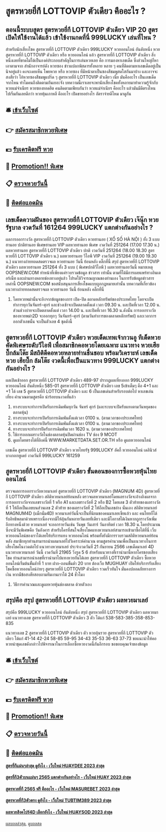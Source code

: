 # สูตรหวยยี่กี LOTTOVIP ตัวเดียว คืออะไร ?
## ตอนนี้ระบบสูตร สูตรหวยยี่กี LOTTOVIP ตัวเดียว VIP 20 สูตรเปิดให้ใช้งานได้แล้ว เข้าใช้งานกดที่นี่ 999LUCKY เล่นที่ไหน ?
สำหรับนักเสี่ยงโชค สูตรหวยยี่กี LOTTOVIP ตัวเดียว 999LUCKY หวยออนไลน์ อันดับหนึ่ง หวย สูตรหวยยี่กี LOTTOVIP ตัวเดียว หรือ หวยออนไลน์ แล้ว สูตรหวยยี่กี LOTTOVIP ตัวเดียว สิ่งหนึ่งเลยที่ขาดไม่ได้เป็นองค์ประกอบสำคัญในการเล่นหวยเลย คือ การมองหาเลขเด็ด ซึ่งส่วนใหญ่ก็หาเอาตามจาก สำนักอาจารย์ดัง หวยซอง ข่าวแปลกพิสดารทั้งหลาย หลาย ๆ คนที่ติดตามหาเลขเด็ดอยู่เป็นนิจอยู่แล้ว คงจะเคยเห็น โพยหวย หรือ หวยซอง ที่มีหน้าตาเป็นซองสีชมพูสดใสกันมาบ้าง และอาจจะสงสัยว่า ไอ้หวยซองสีชมพูแปร๊ด ๆ สูตรหวยยี่กี LOTTOVIP ตัวเดียว เนี่ย มันคืออะไร เป็นเลขเด็ดจากไหน ทำไมคนถึงติดตามกันเยอะจัง บทความนี้เราเลยจะพานักเสี่ยงโชคทั้งหลายมาทำความรู้จักกับ หวยแม่จำเนียร หวยซองยอดฮิต คนติดตามเพียบกันว่า หวยแม่จำเนียร คืออะไร แล้วมันมีดีตรงไหน ไปเริ่มกันเลยดีกว่า
หวยหุ้นเกาหลี คืออะไร เปิดขายอย่างไร อัตราจ่ายดีไหม มาดูกัน

## 🛎 [เข้าเว็บไซต์](https://bit.ly/3BG5bNw)
## 👉 [สมัครสมาชิกหวยพิเศษ](https://bit.ly/3BG5bNw)
## 💵 [รับเครดิตฟรี หวย](https://bit.ly/3C3mvgS)
## 👑 [Promotion!! พิเศษ](https://bit.ly/3C3mvgS)
## 📋 [ตรวจหวยวันนี้](https://bit.ly/3C3mvgS)
## 📱 [ติดต่อแอดมิน](https://bit.ly/3C3mvgS)

## เลขเด็ดความฝันของ สูตรหวยยี่กี LOTTOVIP ตัวเดียว เจ๊นุ๊ก หวยรัฐบาล งวดวันที่ 161264 999LUCKY แตกต่างกันอย่างไร ?
ผลการออกรางวัล สูตรหวยยี่กี LOTTOVIP ตัวเดียว หวยฮานอย ( XỔ SỐ HÀ NỘI ) ทั้ง 3 แบบ ฮานอย ปกติฮานอย พิเศษฮานอย VIP
ผลหวยฮานอย พิเศษ งวดวันที่ 251264 (17.00 17.30 น.)
ผลหวยฮานอย สูตรหวยยี่กี LOTTOVIP ตัวเดียว ปกติ งวดวันที่ 251264 (18.00 18.30 สูตรหวยยี่กี LOTTOVIP ตัวเดียว น.)
ผลหวยฮานอย วีไอพี VIP งวดวันที่ 251264 (19.00 19.30 น.)
 แนวทางถ่ายทอดสดตรวจผล หวยฮานอย วันนี้ ย้อนหลัง คลิ๊กที่นี่ 
สรุป สูตรหวยยี่กี LOTTOVIP ตัวเดียว ผลหวยฮานอย 251264 ทั้ง 3 แบบ ( พิเศษปกติวีไอพี ) ผลหวยฮานอยวันนี้
หมายเหตุ OOPSNEW.COM ทำหน้าที่เพียงแค่รวบรวมข้อมูล ข่าวสาร เท่านั้น ตามที่ได้มีการเผยแพร่ทางอินเตอร์เน็ท และผ่านทางหลายช่องทางอยู่แล้ว โปรดใช้วิจารณญาณของท่านเอง ในการรับข้อมูลข่าวสารเหล่านี้ OOPSNEW.COM ขอสนับสนุนการเสี่ยงโชคแบบถูกกฎหมายเท่านั้น
บทความที่เกี่ยวข้อง
แนวทางถ่ายทอดสดตรวจผล หวยฮานอย วันนี้ ย้อนหลัง คลิ๊กที่นี่
1. โดยหวยพม่านั้นจะอิงจากข้อมูลของการ เปิด-ปิด ตลาดหลักทรัพย์ของประเทศไทย โดยจะเปิดทำการทุกวันจันทร์-ศุกร์ และช่วงเช้าจะเปิดตลาดตั้งแต่ เวลา 09.30 น. และปิดที่เวลา 12.00 น. ส่วนช่วงบ่ายจะเปิดตลาดตั้งแต่ เวลา 14.00 น. และปิดที่เวลา 16.30 น.ดังนั้น การออกรางวัลของหวยพม่า2D จะออกทุกๆ วันจันทร์-ศุกร์ (ตามวันทำการของตลาดหลักทรัพย์) และเวลาการออกตัวเลขนั้น จะเป็นตัวเลข 4 ชุดดังนี้

## สูตรหวยยี่กี LOTTOVIP ตัวเดียว หวยเด็ดเทพเจ้ากวนอู ทีเด็ดหวย คัดพิเศษระดับวีไอพี เพื่อสมาชิกคอหวยโดยเฉพาะ แนวทาง หวยเฮียบิ๊กล้มโต๊ะ มีสถิติดีคอหวยหลายท่านชื่นชอบ พร้อมวิเคราะห์ เลขเด็ดหวย เฮียบิ๊ก ล้มโต๊ะ งวดนี้เพื่อเป็นแนวทาง 999LUCKY แตกต่างกันอย่างไร ?
ผลเปิดเช้าออก สูตรหวยยี่กี LOTTOVIP ตัวเดียว 489-97
ปรากฎผลเที่ยงออก 999LUCKY หวยออนไลน์ อันดับหนึ่ง 585-01 สูตรหวยยี่กี LOTTOVIP ตัวเดียว เลข 5เข้าเต็มๆ
คือ 4+1 และ +1 ได้ เลข 5 สูตรหวยยี่กี LOTTOVIP ตัวเดียว และ 6 เป็นเลขเด่นสำหรับรอบต่อไป
หาเลขเล่นเที่ยง คำนวณตามสูตรคือ นำร้อยบนงวดที่แล้ว
1. ทางระบบจะทำการเปิดรับการเดิมพันทุกวัน จันทร์ ศุกร์ (และระบบจะปิดรับแทงตามวันหยุดของตลาดหุ้น)
2. ทางระบบจะทำการเปิดรับการเดิมพันตั้งแต่เวลา 0100 น. (ตามเวลาของประเทศไทย)
3. ทางระบบจะทำการเปิดรับการเดิมพันตั้งแต่เวลา 0100 น. (ตามเวลาของประเทศไทย)
4. ทางระบบจะทำการปิดรับการเดิมพันเวลา 1620 น. (ตามเวลาของประเทศไทย)
5. ใช้การออกผลรางวัลในช่องตลาดหุ้นปิดผ่านช่อง TV ช่อง 9 MCOT
6. ดูผลโดยตรงได้ที่ลิงค์นี้ WWW.MARKETDATA.SET.OR.TH หรือ ดูผลหวยออนไลน์

เลขเด็ด สูตรหวยยี่กี LOTTOVIP ตัวเดียว หวยไทยรัฐ 999LUCKY ลัคกี้ หวยออนไลน์ เดลินิวส์ บางกอกทูเดย์ งวดวันที่ 999LUCKY 161259

## สูตรหวยยี่กี LOTTOVIP ตัวเดียว ขั้นตอนของการซื้อหวยหุ้นไทยออนไลน์
ตรวจผลการออกรางวัลหวยมาเลย์ สูตรหวยยี่กี LOTTOVIP ตัวเดียว (MAGNUM 4D) สูตรหวยยี่กี LOTTOVIP ตัวเดียว สถิติหวยมาเลย์ย้อนหลัง ตรวจผลหวยมาเลย์โดยผลรางวัลจะอ้างอิงผลจากการออกรางวัลจากเลขรางวัลที่ 1 หรือ A1 และเลขรางวัลที่ 2 หรือ B2 โดยเลข 3 ตัวท้ายของผลรางวัลที่ 1 ให้ถือเป็นเลขบนส่วนเลข 2 ตัวท้าย ของผลรางวัลที่ 2 ให้ถือเป็นเลขล่าง นั่นเอง
สถิติหวยมาเลย์ MAGNUM4D (แม็กนั่ม4D) หวยมาเลย์วันนี้จะเป็นที่นิยมของคนมาเลยเซียแล้ว และ คนไทยก็ได้รับอิทธิพลมาด้วยเพราะเนื่องจากมีให้ลุ้นกันหลายวันเลยทีเดียว และมีโอกาสได้เงินหากถูกรางวัลเพิ่มอีกทางหนึ่งด้วย หวยมาเลย์ จะออกรายวันเช่น วันพุธ วันเสาร์ วันอาทิตย์ เวลา 18.30 น.โดยประมาณ ซึ่งจะมีวันพิเศษคือ วันอังคาร สำหรับใครที่สนใจเสี่ยงโชคแทงหวยมาเลย์สามารถเข้ามาซื้อได้ที่นี่ เว็บหวยออนไลน์ของเราได้เลยให้บริการแทง หวยออนไลน์ พร้อมทั้งยังมีการรวบรวมสถิติหวยมาเลย์ย้อนหลัง สมาชิกทุกท่านสามารถนำผลมาเลย์ไปวิเคราะห์คำนวณ ตามสูตรคำนวณเพื่อเป็นแนวทางในการเสี่ยงโชคในงวดต่อไป
แนวทางหวยมาเลย์ ประจำงวดวันที่ 21 กันยายน 2566 เลขเด็ดมาเลย์ 4D แนวทางหวยมาเลย์ วันนี้ งวดวันที่ 21965 วิ่งรูด 5 6 สำหรับแนวทางที่เรานำมานี้หากใครชอบเสี่ยงโชค ท่านสามารถนำเลขที่เรานำมาไปแทงหวยกันได้เลย สูตรหวยยี่กี LOTTOVIP ตัวเดียว ซื้อหวยออนไลน์เริ่มต้นขั้นต่ำที่ 1 บาท ฝาก-ถอนขั้นต่ำ 20 บาท ต้องเว็บ MUGHUAY เปิดให้บริการรับเสี่ยงโชคซื้อหวยออนไลน์ง่ายๆ สูตรหวยยี่กี LOTTOVIP ตัวเดียว รวดเร็วทันใจ มั่นคงปลอดภัยทางการเงิน หากมีข้อสงสัยสอบถามทีมงานเราได้ 24 ชั่วโมง
1. วิธีการคำนวณและดูผลหวยหุ้นช่องตลาด ด้วยตัวเอง

## สรุปคือ สรุป สูตรหวยยี่กี LOTTOVIP ตัวเดียว ผลหวยมาเลย์
สรุปคือ 999LUCKY หวยออนไลน์ อันดับหนึ่ง สรุป สูตรหวยยี่กี LOTTOVIP ตัวเดียว ผลหวยมาเลย์ แนวทางเลข สูตรหวยยี่กี LOTTOVIP ตัวเดียว 3 ตัว ได้แก่
538-583-385-358-853-835

แนวทางเลข 2 สูตรหวยยี่กี LOTTOVIP ตัวเดียว ตัว หวยลุ้นรวย สูตรหวยยี่กี LOTTOVIP ตัวเดียว ได้แก่
41-14
42-24
58-85
59-95
34-43
35-53
36-63
37-73
ขอแนะนำให้คอหวยนำชุดเลขดังกล่าวไปพิจารณาในการเลือกซื้อหวยงวดนี้กันอีกรอบ
ขอขอบคุณเจ้าของข้อมูล

## 🛎 [เข้าเว็บไซต์](https://bit.ly/3BG5bNw)
## 👉 [สมัครสมาชิกหวยพิเศษ](https://bit.ly/3BG5bNw)
## 💵 [รับเครดิตฟรี หวย](https://bit.ly/3C3mvgS)
## 👑 [Promotion!! พิเศษ](https://bit.ly/3C3mvgS)
## 📋 [ตรวจหวยวันนี้](https://bit.ly/3C3mvgS)
## 📱 [ติดต่อแอดมิน](https://bit.ly/3C3mvgS)

#### [สูตรยี่กีแม่นๆล่าสุด ดูยังไง - เว็บใหม่ HUAYDEE 2023 ล่าสุด](https://atom.io/themes/สูตรยี่กีแม่นๆล่าสุด%20ดูยังไง%20-%20เว็บใหม่%20huaydee%202023%20ล่าสุด)
#### [สูตรยี่กี3ตัวบนแม่นๆ 2565 แตกต่างกันอย่างไร - เว็บใหม่ HUAY 2023 ล่าสุด](https://atom.io/themes/สูตรยี่กี3ตัวบนแม่นๆ%202565%20แตกต่างกันอย่างไร%20-%20เว็บใหม่%20huay%202023%20ล่าสุด)
#### [สูตรหวยยี่กี 2565 ฟรี คืออะไร - เว็บใหม่ MASUREBET 2023 ล่าสุด](https://atom.io/themes/สูตรหวยยี่กี%202565%20ฟรี%20คืออะไร%20-%20เว็บใหม่%20masurebet%202023%20ล่าสุด)
#### [สูตรหวยยี่กี3ตัวตรง ดูยังไง - เว็บใหม่ TUBTIM389 2023 ล่าสุด](https://atom.io/themes/สูตรหวยยี่กี3ตัวตรง%20ดูยังไง%20-%20เว็บใหม่%20tubtim389%202023%20ล่าสุด)
#### [ผลหวยสิงคโปร์4D เลือกยังไง - เว็บใหม่ HUAYSOD 2023 ล่าสุด](https://atom.io/themes/ผลหวยสิงคโปร์4d%20เลือกยังไง%20-%20เว็บใหม่%20huaysod%202023%20ล่าสุด)

[ผลบอลล่าสุด](https://siamsport.tv "ผลบอลล่าสุด"), [ดูบอลสด](https://siamsport.tv/ดูบอลสด "ดูบอลสด")